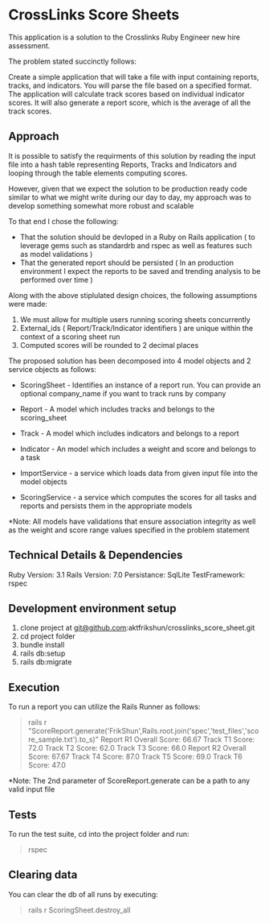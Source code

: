 # CrossLinks Score Sheets

This application is a solution to the Crosslinks Ruby Engineer new hire assessment.

The problem stated succinctly follows:

Create a simple application that will take a file with input containing reports, tracks, and indicators. You will parse the file based on a specified format. The application will calculate track scores based on individual indicator scores. It will also generate a report score, which is the average of all the track scores.

## Approach

It is possible to satisfy the requirments of this solution by reading the input file into a hash table representing Reports, Tracks and Indicators and looping through the table elements computing scores.

However, given that we expect the solution to be production ready code similar to what we might write during our day to day, my approach was to develop something somewhat more robust and scalable

To that end I chose the following:
* That the solution should be devloped in a Ruby on Rails application ( to leverage gems such as standardrb and rspec as well as features such as model validations )
* That the generated report should be persisted ( In an production environment I expect the reports to be saved and trending analysis to be performed over time )

Along with the above stiplulated design choices, the following assumptions were made:
1) We must allow for multiple users running scoring sheets concurrently
2) External_ids ( Report/Track/Indicator identifiers ) are unique within the context of a scoring sheet run
3) Computed scores will be rounded to 2 decimal places


The proposed solution has been decomposed into 4 model objects and 2 service objects as follows:

- ScoringSheet - Identifies an instance of a report run.  You can provide an optional company_name if you want to track runs by company
- Report - A model which includes tracks and belongs to the scoring_sheet
- Track - A model which includes indicators and belongs to a report
- Indicator - An model which includes a weight and score and belongs to a task

- ImportService - a service which loads data from given input file into the model objects
- ScoringService - a service which computes the scores for all tasks and reports and persists them in the appropriate models

*Note: All models have validations that ensure association integrity as well as the weight and score range values specified in the problem statement


## Technical Details & Dependencies

Ruby Version: 3.1
Rails Version: 7.0
Persistance: SqlLite
TestFramework: rspec

## Development environment setup

1) clone project at git@github.com:aktfrikshun/crosslinks_score_sheet.git
2) cd project folder
3) bundle install
4) rails db:setup
5) rails db:migrate

## Execution

To run a report you can utilize the Rails Runner as follows:
> rails r "ScoreReport.generate('FrikShun',Rails.root.join('spec','test_files','score_sample.txt').to_s)"
Report R1 Overall Score: 66.67
Track T1 Score: 72.0
Track T2 Score: 62.0
Track T3 Score: 66.0
Report R2 Overall Score: 67.67
Track T4 Score: 87.0
Track T5 Score: 69.0
Track T6 Score: 47.0

*Note:  The 2nd parameter of ScoreReport.generate can be a path to any valid input file


## Tests

To run the test suite, cd into the project folder and run:
> rspec

## Clearing data

You can clear the db of all runs by executing:
> rails r ScoringSheet.destroy_all
